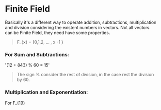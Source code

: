 # Finite Field

Basically it's a different way to operate addition, subtractions, multiplication and division considering the existent numbers in vectors. Not all vectors can be Finite Field, they need have some properties. 

> F_{x} = {0,1,2, ... , x -1 } 

### For **Sum** and **Subtractions**:

'(12 + 843) % 60 = 15'

> The sign % consider the rest of division, in the case rest the division by 60. 

### **Multiplication** and **Exponentiation**:

For F_{19}   

